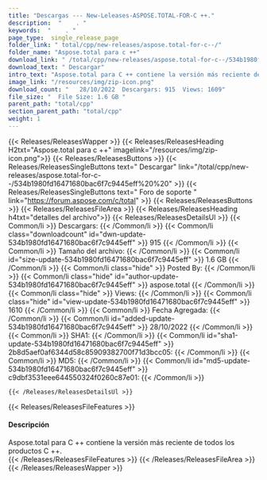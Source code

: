 ```yaml
---
title: "Descargas --- New-Leleases-ASPOSE.TOTAL-FOR-C ++." 
description:  "    . " 
keywords:  "    . " 
page_type:  single_release_page
folder_link: " total/cpp/new-releases/aspose.total-for-c--/"
folder_name: "Aspose.total para c ++"
download_link: " /total/cpp/new-releases/aspose.total-for-c--/534b1980fd16471680bac6f7c9445eff"
download_text: " Descargar"
intro_text: "Aspose.total para C ++ contiene la versión más reciente de todos los productos C ++."
image_link: "/resources/img/zip-icon.png"
download_count: "   28/10/2022  Descargars: 915  Views: 1609"
file_size: "  File Size: 1.6 GB "
parent_path: "total/cpp"
section_parent_path: "total/cpp"
weight: 1
---
```


{{< Releases/ReleasesWapper >}}
  {{< Releases/ReleasesHeading H2txt="Aspose.total para c ++" imagelink="/resources/img/zip-icon.png">}}
  {{< Releases/ReleasesButtons >}}
    {{< Releases/ReleasesSingleButtons text=" Descargar" link="/total/cpp/new-releases/aspose.total-for-c--/534b1980fd16471680bac6f7c9445eff%20%20" >}}
    {{< Releases/ReleasesSingleButtons text=" Foro de soporte " link="https://forum.aspose.com/c/total" >}}
  {{< Releases/ReleasesButtons >}}
  {{< Releases/ReleasesFileArea >}}
    {{< Releases/ReleasesHeading h4txt="detalles del archivo">}}
    {{< Releases/ReleasesDetailsUl >}}
            {{< Common/li  >}} Descargars: {{< /Common/li >}} 
      {{< Common/li class="downloadcount" id="dwn-update-534b1980fd16471680bac6f7c9445eff" >}} 915 {{< /Common/li >}} 
      {{< Common/li  >}} Tamaño del archivo: {{< /Common/li >}} 
      {{< Common/li id="size-update-534b1980fd16471680bac6f7c9445eff" >}} 1.6 GB {{< /Common/li >}} 
      {{< Common/li  class="hide" >}} Posted By: {{< /Common/li >}} 
      {{< Common/li class="hide" id="author-update-534b1980fd16471680bac6f7c9445eff" >}} aspose.total {{< /Common/li >}} 
      {{< Common/li class="hide"  >}} Views: {{< /Common/li >}} 
      {{< Common/li class="hide" id="view-update-534b1980fd16471680bac6f7c9445eff" >}} 1610 {{< /Common/li >}} 
      {{< Common/li  >}} Fecha Agregada: {{< /Common/li >}} 
      {{< Common/li id="added-update-534b1980fd16471680bac6f7c9445eff" >}} 28/10/2022 {{< /Common/li >}} 
      {{< Common/li  >}} SHA1: {{< /Common/li >}} 
      {{< Common/li id="sha1-update-534b1980fd16471680bac6f7c9445eff" >}} 2b8d5aef0af6344d58c85909382700f71d3bcc05: {{< /Common/li >}} 
      {{< Common/li  >}} MD5: {{< /Common/li >}} 
      {{< Common/li id="md5-update-534b1980fd16471680bac6f7c9445eff" >}} c9dbf3531eee644550324f0260c87e01: {{< /Common/li >}} 

    {{< /Releases/ReleasesDetailsUl >}}

  {{< Releases/ReleasesFileFeatures >}}
      <h4>Descripción</h4><div class="HTMLDescription">Aspose.total para C ++ contiene la versión más reciente de todos los productos C ++.</div>
  {{< /Releases/ReleasesFileFeatures >}}
 {{< /Releases/ReleasesFileArea >}}
{{< /Releases/ReleasesWapper >}}



